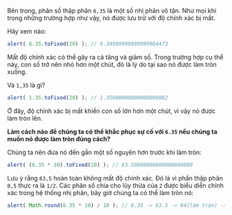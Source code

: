 Bên trong, phân số thập phân `6,35` là một số nhị phân vô tận. Như mọi khi trong những trường hợp như vậy, nó được lưu trữ với độ chính xác bị mất.

Hãy xem nào:

```js run
alert( 6.35.toFixed(20) ); // 6.34999999999999964473
```

Mất độ chính xác có thể gây ra cả tăng và giảm số. Trong trường hợp cụ thể này, con số trở nên nhỏ hơn một chút, đó là lý do tại sao nó được làm tròn xuống.

Và `1,35` là gì?

```js run
alert( 1.35.toFixed(20) ); // 1.35000000000000008882
```

Ở đây, độ chính xác bị mất khiến con số lớn hơn một chút, vì vậy nó được làm tròn lên.

**Làm cách nào để chúng ta có thể khắc phục sự cố với `6.35` nếu chúng ta muốn nó được làm tròn đúng cách?**

Chúng ta nên đưa nó đến gần một số nguyên hơn trước khi làm tròn:

```js run
alert( (6.35 * 10).toFixed(20) ); // 63.50000000000000000000
```

Lưu ý rằng `63,5` hoàn toàn không mất độ chính xác. Đó là vì phần thập phân `0,5` thực ra là `1/2`. Các phân số chia cho lũy thừa của `2` được biểu diễn chính xác trong hệ thống nhị phân, bây giờ chúng ta có thể làm tròn nó:


```js run
alert( Math.round(6.35 * 10) / 10 ); // 6.35 -> 63.5 -> 64(làm tròn) -> 6.4
```

